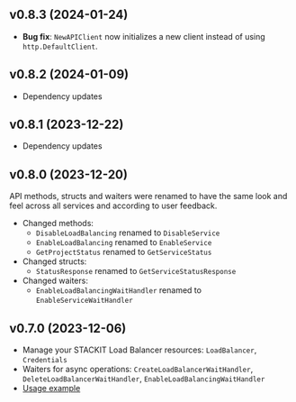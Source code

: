 ## v0.8.3 (2024-01-24)

- **Bug fix**: `NewAPIClient` now initializes a new client instead of using `http.DefaultClient`.

## v0.8.2 (2024-01-09)

- Dependency updates

## v0.8.1 (2023-12-22)

- Dependency updates

## v0.8.0 (2023-12-20)

API methods, structs and waiters were renamed to have the same look and feel across all services and according to user feedback.

- Changed methods:
  - `DisableLoadBalancing` renamed to `DisableService`
  - `EnableLoadBalancing` renamed to `EnableService`
  - `GetProjectStatus` renamed to `GetServiceStatus`
- Changed structs:
  - `StatusResponse` renamed to `GetServiceStatusResponse`
- Changed waiters:
  - `EnableLoadBalancingWaitHandler` renamed to `EnableServiceWaitHandler`

## v0.7.0 (2023-12-06)

- Manage your STACKIT Load Balancer resources: `LoadBalancer`, `Credentials`
- Waiters for async operations: `CreateLoadBalancerWaitHandler`, `DeleteLoadBalancerWaitHandler`, `EnableLoadBalancingWaitHandler`
- [Usage example](https://github.com/stackitcloud/stackit-sdk-go/tree/main/examples/loadbalancer)
